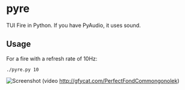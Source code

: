 # pyre
TUI Fire in Python.  If you have PyAudio, it uses sound.

## Usage

For a fire with a refresh rate of 10Hz:

    ./pyre.py 10


![Screenshot](http://i.imgur.com/skoCMdE.png)
(video http://gfycat.com/PerfectFondCommongonolek)
